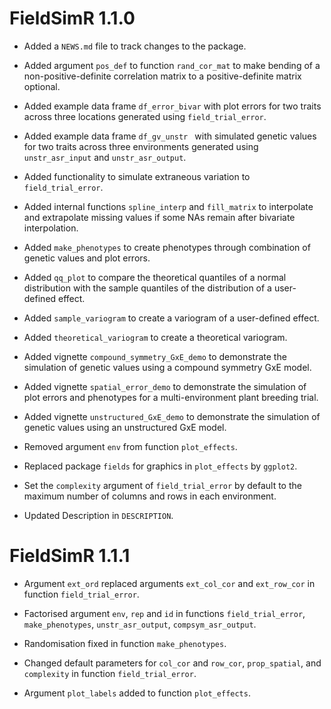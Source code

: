 # FieldSimR 1.1.0

* Added a `NEWS.md` file to track changes to the package.

* Added argument `pos_def` to function `rand_cor_mat` to make bending of a non-positive-definite correlation matrix to a positive-definite matrix optional.

* Added example data frame `df_error_bivar` with plot errors for two traits across three locations generated using `field_trial_error`.

* Added example data frame `df_gv_unstr ` with simulated genetic values for two traits across three environments generated using `unstr_asr_input` and `unstr_asr_output`.

* Added functionality to simulate extraneous variation to `field_trial_error`.

* Added internal functions `spline_interp` and `fill_matrix` to interpolate and extrapolate missing values if some NAs remain after bivariate interpolation.

* Added `make_phenotypes` to create phenotypes through combination of genetic values and plot errors.

* Added `qq_plot` to compare the theoretical quantiles of a normal distribution with the sample quantiles of the distribution of a user-defined effect.

* Added `sample_variogram` to create a variogram of a user-defined effect.

* Added `theoretical_variogram` to create a theoretical variogram.

* Added vignette `compound_symmetry_GxE_demo` to demonstrate the simulation of genetic values using a compound symmetry GxE model.

* Added vignette `spatial_error_demo` to demonstrate the simulation of plot errors and phenotypes for a multi-environment plant breeding trial.

* Added vignette `unstructured_GxE_demo` to demonstrate the simulation of genetic values using an unstructured GxE model.
 
* Removed argument `env` from function `plot_effects`.

* Replaced package `fields` for graphics in `plot_effects` by `ggplot2`.

* Set the `complexity` argument of `field_trial_error` by default to the maximum number of columns and rows in each environment.

* Updated Description in `DESCRIPTION`.


# FieldSimR 1.1.1

* Argument `ext_ord` replaced arguments `ext_col_cor` and `ext_row_cor` in function `field_trial_error`.

* Factorised argument `env`, `rep` and `id` in functions `field_trial_error`, `make_phenotypes`, `unstr_asr_output`, `compsym_asr_output`.

* Randomisation fixed in function `make_phenotypes`.

* Changed default parameters for `col_cor` and `row_cor`, `prop_spatial`, and `complexity` in function `field_trial_error`.

* Argument `plot_labels` added to function `plot_effects`.


